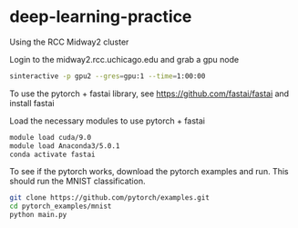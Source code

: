 # deep-learning-practice
Using the RCC Midway2 cluster

Login to the midway2.rcc.uchicago.edu and grab a gpu node
```sh
sinteractive -p gpu2 --gres=gpu:1 --time=1:00:00
```

To use the pytorch + fastai library, see https://github.com/fastai/fastai and install fastai

Load the necessary modules to use pytorch + fastai
```sh
module load cuda/9.0
module load Anaconda3/5.0.1
conda activate fastai
```

To see if the pytorch works, download the pytorch examples and run. This should run the MNIST classification.
```sh
git clone https://github.com/pytorch/examples.git
cd pytorch_examples/mnist
python main.py
```





